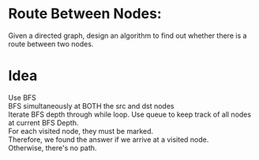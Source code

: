 # Route Between Nodes:  
Given a directed graph, design an algorithm to find out whether there is a route between two nodes.  


# Idea  
Use BFS  
BFS simultaneously at BOTH the src and dst nodes  
Iterate BFS depth through while loop. Use queue to keep track of all nodes at current BFS Depth.  
For each visited node, they must be marked.  
Therefore, we found the answer if we arrive at a visited node.  
Otherwise, there's no path.

